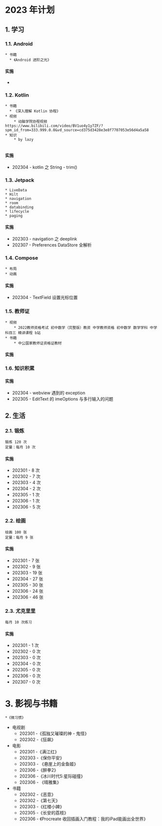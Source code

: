 # 2023 年计划

## 1. 学习

### 1.1. Android

```
* 书籍
  * 《Android 进阶之光》
```

#### 实施

* 

### 1.2. Kotlin

```
* 书籍
  * 《深入理解 Kotlin 协程》
* 视频
	* 动脑学院协程视频
https://www.bilibili.com/video/BV1uo4y1y7ZF/?spm_id_from=333.999.0.0&vd_source=cd375d3428e3e8f7707053e56d4a5a58
* 知识
	* by lazy
	
```

#### 实施

* 202304 - kotlin 之 String - trim()

### 1.3. Jetpack

```
* LiveData
* Hilt
* navigation
* room
* databinding
* lifecycle
* paging
```

#### 实施

* 202303 - navigation 之 deeplink
* 202307 - Preferences DataStore 全解析

### 1.4. Compose

```
* 布局
* 动画
```

#### 实施

* 202304 - TextField 设置光标位置

### 1.5. 教师证

```
* 视频
	* 2022教师资格考试 初中数学（完整版）教资 中学教师资格 初中数学 数学学科 中学 科目三 精讲课程 b站
* 书籍
	* 中公国家教师证资格证教材
```

#### 实施

### 1.6. 知识积累

#### 实施

* 202304 - webview 遇到的 exception
* 202305 - EditText 的 imeOptions 与多行输入的问题

## 2. 生活

### 2.1. 锻炼

```
锻炼 120 次
定量：每月 10 次
```

#### 实施

* 202301 - 8 次
* 202302 - 7 次
* 202303 - 4 次
* 202304 - 2 次
* 202305 - 1 次
* 202306 - 1 次
* 202306 - 5 次

### 2.2. 绘画

```
绘画 100 张
定量：每月 9 张
```

#### 实施

* 202301 - 7 张
* 202302 - 9 张
* 202303 - 19 张
* 202304 - 27 张
* 202305 - 30 张
* 202306 - 24 张
* 202306 - 46 张

### 2.3. 尤克里里

```
每月 10 次练习
```

#### 实施

* 202301 - 1 次
* 202302 - 0 次
* 202303 - 0 次
* 202304 - 0 次
* 202305 - 0 次
* 202306 - 0 次
* 202307 - 0 次



# 3. 影视与书籍

```
*《微习惯》
```

* 电视剧
  * 202301 -《孤独又璀璨的神 - 鬼怪》
  * 202302 -《狂飙》
* 电影
  * 202301 -《满江红》
  * 202303 -《保你平安》
  * 202303 - 《悬崖上的金鱼姬》
  * 202306 -《醉拳2》
  * 202306 -《冰川时代5:星际碰撞》
  * 202306 - 《晴雅集》
* 书籍
  * 202302 -《恶意》
  * 202302 -《第七天》
  * 202303 -《红楼小婢》
  * 202305 -《长安的荔枝》
  * 202306 - 《Procreate 收回插画入门教程：我的iPad能画出全世界》
